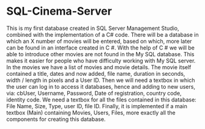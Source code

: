# SQL-Cinema-Server
This is my first database created in SQL Server Management Studio, combined with the implementation of a C# code.
There will be a database in which an X number of movies will be entered, based on which, more
later can be found in an interface created in C #. With the help of C # we will be able to introduce other movies
are not found in the My SQL database. This makes it easier for people who have difficulty working with
My SQL server.
In the movies we have a list of movies and movie details.
The movie itself contained a title, dates and now added, file name, duration in seconds,
width / length in pixels and a User ID.
Then we will need a textbox in which the user can log in to access it
databases, hence and adding to new users, via: cbUser, Username, Password,
Date of registration, country code, identity code.
We need a textbox for all the files contained in this database: File Name, Size,
Type, user ID, file ID.
Finally, it is implemented if a main textbox (Main) containing Movies, Users, Files, more
exactly all the components for creating this database.
